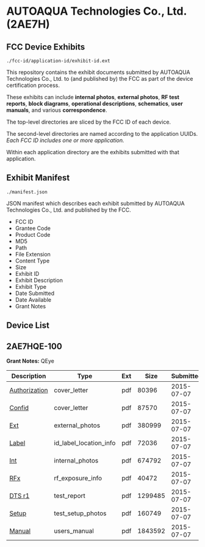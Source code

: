 # AUTOAQUA Technologies Co., Ltd. (2AE7H)
## FCC Device Exhibits

```
./fcc-id/application-id/exhibit-id.ext
```

This repository contains the exhibit documents submitted by AUTOAQUA Technologies Co., Ltd. to (and published by) the FCC as part of the device certification process.

These exhibits can include **internal photos**, **external photos**, **RF test reports**, **block diagrams**, **operational descriptions**, **schematics**, **user manuals**, and various **correspondence**.

The top-level directories are sliced by the FCC ID of each device.

The second-level directories are named according to the application UUIDs. *Each FCC ID includes one or more application.*

Within each application directory are the exhibits submitted with that application. 

## Exhibit Manifest

```
./manifest.json
```

JSON manifest which describes each exhibit submitted by AUTOAQUA Technologies Co., Ltd. and published by the FCC.

- FCC ID
- Grantee Code
- Product Code
- MD5
- Path
- File Extension
- Content Type
- Size
- Exhibit ID
- Exhibit Description
- Exhibit Type
- Date Submitted
- Date Available
- Grant Notes

## Device List
## 2AE7HQE-100
**Grant Notes:** QEye

| Description | Type | Ext | Size | Submitted | Available |
| ----------- | ---- | --- | ---- | --------- | --------- |
| [Authorization](2AE7HQE-100/f7ba5285aa255498b2a8dbc55320bc45/2670262.pdf) | cover_letter | pdf | 80396 | 2015-07-07 | 2015-07-07 |
| [Confid](2AE7HQE-100/f7ba5285aa255498b2a8dbc55320bc45/2670263.pdf) | cover_letter | pdf | 87570 | 2015-07-07 | 2015-07-07 |
| [Ext](2AE7HQE-100/f7ba5285aa255498b2a8dbc55320bc45/2670261.pdf) | external_photos | pdf | 380999 | 2015-07-07 | 2015-07-07 |
| [Label](2AE7HQE-100/f7ba5285aa255498b2a8dbc55320bc45/2670265.pdf) | id_label_location_info | pdf | 72036 | 2015-07-07 | 2015-07-07 |
| [Int](2AE7HQE-100/f7ba5285aa255498b2a8dbc55320bc45/2670264.pdf) | internal_photos | pdf | 674792 | 2015-07-07 | 2015-07-07 |
| [RFx](2AE7HQE-100/f7ba5285aa255498b2a8dbc55320bc45/2670269.pdf) | rf_exposure_info | pdf | 40472 | 2015-07-07 | 2015-07-07 |
| [DTS r1](2AE7HQE-100/f7ba5285aa255498b2a8dbc55320bc45/2670268.pdf) | test_report | pdf | 1299485 | 2015-07-07 | 2015-07-07 |
| [Setup](2AE7HQE-100/f7ba5285aa255498b2a8dbc55320bc45/2670267.pdf) | test_setup_photos | pdf | 160749 | 2015-07-07 | 2015-07-07 |
| [Manual](2AE7HQE-100/f7ba5285aa255498b2a8dbc55320bc45/2670266.pdf) | users_manual | pdf | 1843592 | 2015-07-07 | 2015-07-07 |
